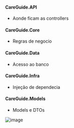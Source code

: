 #### CareGuide.API 
- Aonde ficam as controllers

#### CareGuide.Core
- Regras de negocio

#### CareGuide.Data
- Acesso ao banco

#### CareGuide.Infra 
- Injeção de dependecia

#### CareGuide.Models
- Models e DTOs 


![image](https://github.com/fernando-martens/care-guide-api/assets/63741837/e8e8096d-21a9-46a9-bcdb-9512aa0598da)
